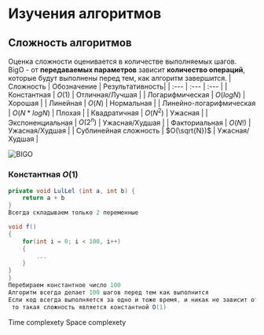 # Изучения алгоритмов

## Сложность алгоритмов
Оценка сложности оценивается в количестве выполняемых шагов.\
BigO - от **передаваемых параметров** зависит **количество операций**, которые будут выполнены перед тем, как алгоритм завершится.
| Сложность               | Обозначение     | Результативность|
| :---                    |      :---       |       :---      |
| Константная             | $O({1})$        | Отличная/Лучшая |
| Логарифмическая         | $O({logN})$     | Хорошая         |
| Линейная                | $O({N})$        | Нормальная      |
| Линейно-логарифмическая | $O({N * logN})$ | Плохая          |
| Квадратичная            | $O({N^2})$      | Ужасная         |
| Экспоненциальная        | $O({2^n})$      | Ужасная/Худшая  |
| Факториальная           | $O({N!})$       | Ужасная/Худшая  |
| Сублинейная сложность   | $O(\sqrt{N})$   | Ужасная/Худшая  |

![BIGO](https://github.com/Vijorich/sorting-algorithms/assets/88296320/ac497979-c7ad-4283-9103-3d4cacc819d0)

### Константная $O({1})$
```csharp
private void LulLel (int a, int b) {
    return a + b
}
Всегда складываем только 2 переменные
```
```csharp
void f()
{
	for(int i = 0; i < 100, i++)
	{
		...
	}
}
}
Перебираем константное число 100
Алгоритм всегда делает 100 шагов перед тем как выполнится
Если код всегда выполняется за одно и тоже время, и никак не зависит от размера входных данных,
 то такая сложность является константной O(1)
```
Time complexety
Space complexety
